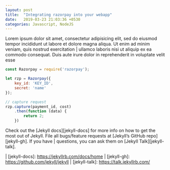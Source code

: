 ```yaml
---
layout: post
title:  "Integrating razorpay into your webapp"
date:   2019-03-23 21:03:36 +0530
categories: Javascript, NodeJS
---
```

Lorem ipsum dolor sit amet, consectetur adipisicing elit, sed do eiusmod tempor incididunt ut labore et dolore magna aliqua. Ut enim ad minim veniam, quis nostrud exercitation |  ullamco laboris nisi ut aliquip ex ea commodo consequat. Duis aute irure dolor in reprehenderit in voluptate velit esse

```javascript
const Razorpay = require('razorpay');

let rzp = Razorpay({
	key_id: 'KEY_ID',
	secret: 'name'
});

// capture request
rzp.capture(payment_id, cost)
	.then(function (data) {
		return 2;
	})
```

Check out the [Jekyll docs][jekyll-docs] for more info on how to get the most out of Jekyll. File all bugs/feature requests at [Jekyll’s GitHub repo][jekyll-gh]. If you have |  questions, you can ask them on [Jekyll Talk][jekyll-talk].

|  [jekyll-docs]: https://jekyllrb.com/docs/home
|  [jekyll-gh]:   https://github.com/jekyll/jekyll
|  [jekyll-talk]: https://talk.jekyllrb.com/
